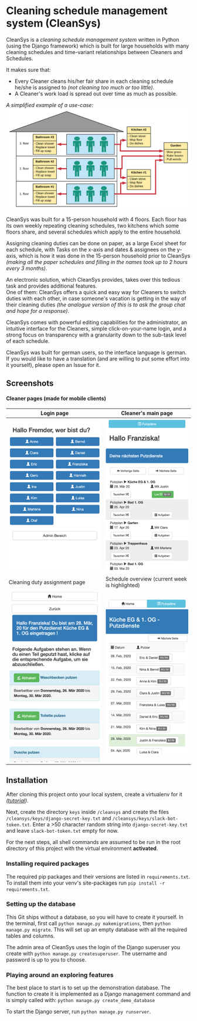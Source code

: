 # Cleaning schedule management system (CleanSys)

CleanSys is a *cleaning schedule management system* written in Python (using the Django framework) which is built for 
large households with many cleaning schedules and time-variant relationships between Cleaners and Schedules. 

It makes sure that:   
- Every Cleaner cleans his/her fair share in each cleaning schedule he/she is assigned
 to *(not cleaning too much or too little)*.
- A Cleaner's work load is spread out over time as much as possible.  

*A simplified example of a use-case:*
![Example of a multi-person household with cleaning schedules](screenshots/CleanSys1.svg)

CleanSys was built for a 15-person household with 4 floors. 
Each floor has its own weekly repeating cleaning schedules, two kitchens which some floors share, and 
several schedules which apply to the entire household. 

Assigning cleaning duties can be done on paper, as a large Excel sheet for each schedule, with Tasks on the x-axis 
and dates & assignees on the y-axis, which is how it was done in the 15-person household prior to CleanSys
_(making all the paper schedules and filling in the names took up to 2 hours every 3 months)_. 

An electronic solution, which CleanSys provides, takes over this tedious task and provides additional features.  
One of them: CleanSys offers a quick and easy way for Cleaners to switch duties with each other, in case someone's 
vacation is getting in the way of their cleaning duties 
_(the analogue version of this is to ask the group chat and hope for a response)_.

CleanSys comes with powerful editing capabilities for the administrator, an intuitive interface for the Cleaners, 
simple click-on-your-name login, and a strong focus on transparency with a granularity down to the 
 sub-task level of each schedule.  

CleanSys was built for german users, so the interface language is german. If you would like to have a translation 
(and are willing to put some effort into it yourself), please open an Issue for it. 

## Screenshots

#### Cleaner pages (made for mobile clients)
Login page | Cleaner's main page 
--- | --- 
![login-page](screenshots/login_view.png) | ![cleaner-page](screenshots/cleaner_view.png) 
Cleaning duty assignment page | Schedule overview (current week is highlighted) 
![task-page](screenshots/task_view.png) | ![schedule-page](screenshots/schedule_view.png) 

## Installation
After cloning this project onto your local system, create a virtualenv for it 
*([tutorial](https://docs.python-guide.org/dev/virtualenvs/))*. 

Next, create the directory `keys` inside `/cleansys` and create the files `/cleansys/keys/django-secret-key.txt`
and `/cleansys/keys/slack-bot-token.txt`. Enter a >50 character random string into 
`django-secret-key.txt` and leave `slack-bot-token.txt` empty for now. 

For the next steps, all shell commands are assumed to be run in the root directory of this project 
with the virtual environment **activated**.

### Installing required packages
The required pip packages and their versions are listed in `requirements.txt`. 
To install them into your venv's site-packages run `pip install -r requirements.txt`. 

### Setting up the database
This Git ships without a database, so you will have to create it yourself. 
In the terminal, first call `python manage.py makemigrations`, then `python manage.py migrate`. 
This will set up an empty database with all the required tables and columns. 

The admin area of CleanSys uses the login of the Django superuser you create with `python manage.py createsuperuser`. 
The username and password is up to you to choose.  

### Playing around an exploring features
The best place to start is to set up the demonstration database. 
The function to create it is implemented as a Django management command and is simply called with:
`python manage.py create_demo_database`

To start the Django server, run `python manage.py runserver`. 


